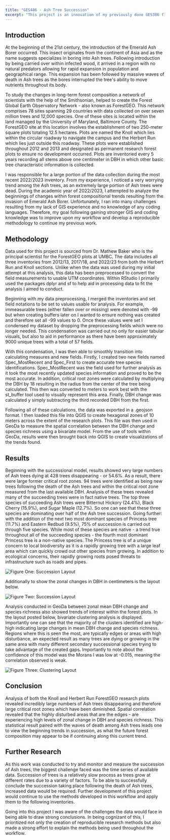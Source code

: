 ```yaml
---
title: "GES486 - Ash Tree Succession"
excerpt: "This project is an innovation of my previously done GES386 final project. Key improvements include smoother workflow through RStudio, cartographical production in QGIS, and analysis of clustering in GeoDA<br/><img src='/images/Ash.Succ.png'>"
---
```


## Introduction

At the beginning of the 21st century, the introduction of the Emerald Ash Borer occurred. This insect originates from the continent of Asia and as the name suggests specializes in boring into Ash trees. Following introduction by being carried over within infected wood, it arrived in a region with no natural predators allowing for rapid expansion in population and geographical range. This expansion has been followed by massive waves of death in Ash trees as the bores interrupted the tree's ability to move nutrients throughout its body.

To study the changes in long-term forest composition a network of scientists with the help of the Smithsonian, helped to create the Forest Global Earth Observatory Network - also known as ForestGEO. This network comprises 78 sites spanning 29 countries with data collected on over seven million trees and 12,000 species. One of these sites is located within the land managed by the University of Maryland, Baltimore County. The ForestGEO site at this location involves the establishment of two 250-meter square plots totaling 12.5 hectares. Plots are named the Knoll which lies within the circular roadway to navigate the campus and the Herbert Run which lies just outside this roadway. These plots were established throughout 2012 and 2013 and designated as permanent research forest plots to ensure no development occurred. Plots are inventoried every 5 years recording all stems above one centimeter in DBH in which other basic tree characteristic information is collected.

I was responsible for a large portion of the data collection during the most recent 2022/2023 inventory. From my experience, I noticed a very worrying trend among the Ash trees, as an extremely large portion of Ash trees were dead. During the academic year of 2022/2023, I attempted to analyze the beginnings of changes within forest compositional trends resulting from the invasion of Emerald Ash Borer. Unfortunately, I ran into many challenges resulting from my lack of GIS experience and no knowledge of any coding languages. Therefore, my goal following gaining stronger GIS and coding knowledge was to improve upon my workflow and develop a reproducible methodology to continue my previous work.

## Methodology

Data used for this project is sourced from Dr. Mathew Baker who is the principal scientist for the ForestGEO plots at UMBC. The data includes all three inventories from 2012/13, 2017/18, and 2022/23 from both the Herbert Run and Knoll sections. Unlike when the data was used during my initial attempt at this analysis, this data has been preprocessed to convert the field measurements to usable UTM coordinates. Within RStudio I primarily used the packages dplyr and sf to help aid in processing data to fit the analysis I aimed to conduct.

Beginning with my data preprocessing, I merged the inventories and set field notations to be set to values usable for analysis. For example, immeasurable trees (either fallen over or missing) were denoted with -99 but when creating buffers later on I wanted to ensure nothing was created and therefore set all -99 values to 0. Once these values were set I condensed my dataset by dropping the preprocessing fields which were no longer needed. This condensation was carried out no only for easier tabular visuals, but also to aid in performance as there have been approximately 9000 unique trees with a total of 57 fields.

With this condensation, I was then able to smoothly transition into calculating measures and new fields. Firstly, I created two new fields named Spec_MostRecent and Spec_First to create accurate tree species identifications. Spec_MostRecent was the field used for further analysis as it took the most recently updated species information and proved to be the most accurate. In addition, critical root zones were calculated by multiplying the DBH by 18 resulting in the radius from the center of the tree being calculated. This then was converted to meters to work best with the st_buffer tool used to visually represent this area. Finally, DBH change was calculated y simply subtracting the third recorded DBH from the first.

Following all of these calculations, the data was exported in a .geojson format. I then loaded this file into QGIS to create hexagonal zones of 10 meters across the extent of the research plots. This file was then used in GeoDa to measure the spatial correlation between the DBH change and species richness using a bivariate model. From the use of tools within GeoDa, results were then brought back into QGIS to create visualizations of the trends found.

## Results

Beginning with the successional model, results showed very large numbers of Ash trees dying at 428 trees disappearing - or 54.6%. As a result, there were large former critical root zones. 94 trees were identified as being new trees following the death of the Ash trees and within the critical root zone measured from the last available DBH. Analysis of these trees revealed many of the succeeding trees were in fact native trees. The top three species of succeeding Ash trees were Bitternut Hickory (24.4%), Black Cherry (15.9%), and Sugar Maple (12.7%). So one can see that these three species are dominating over half of the Ash tree succession. Going further: with the addition of the next two most dominant species of Princess tree (11.7%) and Eastern Redbud (9.5%), 75% of succession is carried out through five species. While most of these species are native - a trend true throughout all of the succeeding species - the fourth most dominant Princess tree is a non-native species. The Princess tree is of a unique concern to local biodiversity as it is a rapidly growing tree with a large leaf area which can quickly crowd out other species from growing. In addition to ecological concerns, their rapidly growing roots posed threats to infrastructure such as roads and pipes.

![Figure One: Succession Layout](images/Ash.Succ.png)

Additionally to show the zonal changes in DBH in centimeters is the layout below.

![Figure Two: Succession Layout](images/DBH.change.png)

Analysis conducted in GeoDa between zonal mean DBH change and species richness also showed trends of interest within the forest plots. In the layout posted below, bivariate clustering analysis is displayed. Importantly one can see that the majority of the clusters identified are high-high indicating large changes in mean DBH change and species richness. Regions where this is seen the most, are typically edges or areas with high disturbance, an expected result as many trees are dying or growing in the same area with many different secondary successional species trying to take advantage of the created gaps. Importantly to note about the confidence of this model was the Morans I was low at -0.015, meaning the correlation observed is weak.

![Figure Three: Clustering Layout](images/Clustering.png)

## Conclusion

Analysis of both the Knoll and Herbert Run ForestGEO research plots revealed incredibly large numbers of Ash trees disappearing and therefore large critical root zones which have been diminished. Spatial correlation revealed that the highly disturbed areas that are the edges - are experiencing high levels of zonal change in DBH and species richness. This statistical result paired with the waves of death among Ash trees leads one to view the beginning trends in succession, as what the future forest composition may appear to be if continuing along this current trend.

## Further Research

As this work was conducted to try and monitor and measure the succession of Ash trees, the biggest challenge faced was the time series of available data. Succession of trees is a relatively slow process as trees grow at different rates due to a variety of factors. To be able to successfully conclude the succession taking place following the death of Ash trees, increased data would be required. Further development of this project would continue to use the methods developed in this workflow and apply them to the following inventories. 

Going into this project I was aware of the challenges the data would face in being able to draw strong conclusions. In being cognizant of this, I prioritized not only the creation of reproducible research methods but also made a strong effort to explain the methods being used throughout the workflow.

